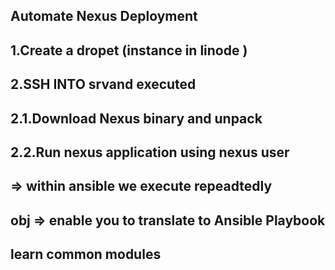 ## Automate Nexus Deployment 
## 1.Create a dropet (instance in linode )
## 2.SSH INTO srvand executed
## 2.1.Download Nexus binary and unpack
## 2.2.Run nexus application using nexus user

## => within ansible we execute repeadtedly
## obj => enable you to translate to Ansible Playbook
## learn common modules